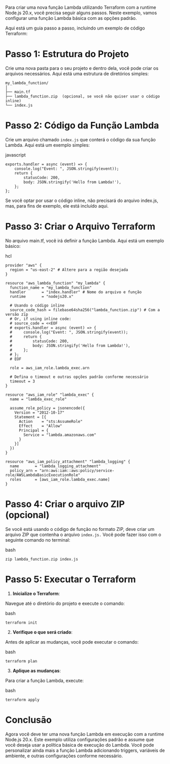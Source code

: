Para criar uma nova função Lambda utilizando Terraform com a runtime Node.js 20.x, você precisa seguir alguns passos. Neste exemplo, vamos configurar uma função Lambda básica com as opções padrão.

Aqui está um guia passo a passo, incluindo um exemplo de código Terraform:

# Passo 1: Estrutura do Projeto
Crie uma nova pasta para o seu projeto e dentro dela, você pode criar os arquivos necessários. Aqui está uma estrutura de diretórios simples:
```
my_lambda_function/
│
├── main.tf
├── lambda_function.zip  (opcional, se você não quiser usar o código inline)
└── index.js
```
# Passo 2: Código da Função Lambda
Crie um arquivo chamado `index.js` que conterá o código da sua função Lambda. Aqui está um exemplo simples:

javascript
```
exports.handler = async (event) => {
    console.log("Event: ", JSON.stringify(event));
    return {
        statusCode: 200,
        body: JSON.stringify('Hello from Lambda!'),
    };
};
```
Se você optar por usar o código inline, não precisará do arquivo index.js, mas, para fins de exemplo, ele está incluído aqui.

# Passo 3: Criar o Arquivo Terraform
No arquivo main.tf, você irá definir a função Lambda. Aqui está um exemplo básico:

hcl
```
provider "aws" {
  region = "us-east-2" # Altere para a região desejada
}

resource "aws_lambda_function" "my_lambda" {
  function_name = "my_lambda_function"
  handler       = "index.handler" # Nome do arquivo e função
  runtime       = "nodejs20.x"

  # Usando o código inline
  source_code_hash = filebase64sha256("lambda_function.zip") # Com a versão zip
  # Or, if using inline code:
  # source_code = <<EOF
  # exports.handler = async (event) => {
  #     console.log("Event: ", JSON.stringify(event));
  #     return {
  #         statusCode: 200,
  #         body: JSON.stringify('Hello from Lambda!'),
  #     };
  # };
  # EOF

  role = aws_iam_role.lambda_exec.arn

  # Defina o timeout e outras opções padrão conforme necessário
  timeout = 3
}

resource "aws_iam_role" "lambda_exec" {
  name = "lambda_exec_role"

  assume_role_policy = jsonencode({
    Version = "2012-10-17"
    Statement = [{
      Action    = "sts:AssumeRole"
      Effect    = "Allow"
      Principal = {
        Service = "lambda.amazonaws.com"
      }
    }]
  })
}

resource "aws_iam_policy_attachment" "lambda_logging" {
  name       = "lambda_logging_attachment"
  policy_arn = "arn:aws:iam::aws:policy/service-role/AWSLambdaBasicExecutionRole"
  roles      = [aws_iam_role.lambda_exec.name]
}
```
# Passo 4: Criar o arquivo ZIP (opcional)
Se você está usando o código de função no formato ZIP, deve criar um arquivo ZIP que contenha o arquivo `index.js.` Você pode fazer isso com o seguinte comando no terminal:

bash
```
zip lambda_function.zip index.js
```
# Passo 5: Executar o Terraform
1. **Inicialize o Terraform**:

Navegue até o diretório do projeto e execute o comando:

bash
```
terraform init
```
2. **Verifique o que será criado**:

Antes de aplicar as mudanças, você pode executar o comando:

bash
```
terraform plan
```
3. **Aplique as mudanças**:

Para criar a função Lambda, execute:

bash
```
terraform apply
```
# Conclusão
Agora você deve ter uma nova função Lambda em execução com a runtime Node.js 20.x. Este exemplo utiliza configurações padrão e assume que você deseja usar a política básica de execução do Lambda. Você pode personalizar ainda mais a função Lambda adicionando triggers, variáveis de ambiente, e outras configurações conforme necessário.